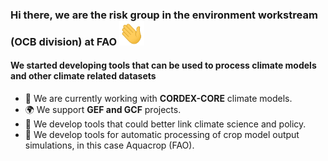 ### Hi there, we are the risk group in the environment workstream (OCB division) at FAO <img src="https://raw.githubusercontent.com/ABSphreak/ABSphreak/master/gifs/Hi.gif" width="40px" /> </h1>
<p align="left">

  #### We started developing tools that can be used to process climate models and other climate related datasets

- 🏢 We are currently working with **CORDEX-CORE** climate models.
- 🌍 We support **GEF and GCF** projects.
- 🌱 We develop tools that could better link climate science and policy.  
- 🌱 We develop tools for automatic processing of crop model output simulations, in this case Aquacrop (FAO).


